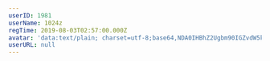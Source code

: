 ```yaml
---
userID: 1981
userName: 1024z
regTime: 2019-08-03T02:57:00.000Z
avatar: 'data:text/plain; charset=utf-8;base64,NDA0IHBhZ2Ugbm90IGZvdW5kCg=='
userURL: null
---
```



